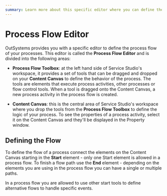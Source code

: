 ```yaml
---
summary: Learn more about this specific editor where you can define the process flow of your processes.
---
```


# Process Flow Editor

OutSystems provides you with a specific editor to define the process flow of your processes. This editor is called the **Process Flow Editor** and is divided into the following areas:

  * **Process Flow Toolbox**: at the left hand side of Service Studio's workspace, it provides a set of tools that can be dragged and dropped on your **Content Canvas** to define the behavior of the process.
  The tools are elements that execute process activities, other processes or flow control tools. When a tool is dragged onto the Content Canvas, a new process activity in the process flow is created.

  * **Content Canvas**: this is the central area of Service Studio's workspace where you drop the tools from the **Process Flow Toolbox** to define the logic of your process.
  To see the properties of a process activity, select it on the Content Canvas and they'll be displayed in the Property window.

## Defining the Flow

To define the flow of a process connect the elements on the Content Canvas starting in the **Start** element - only one Start element is allowed in a process flow. To finish a flow path use the **End** element - depending on the elements you are using in the process flow you can have a single or multiple paths.

In a process flow you are allowed to use other start tools to define alternative flows to handle specific events.

